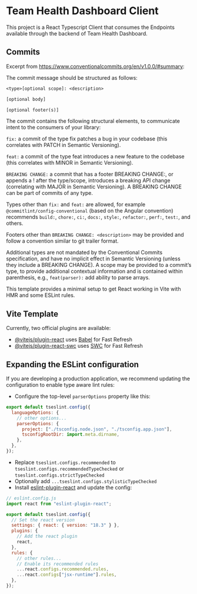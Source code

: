 # Team Health Dashboard Client

This project is a React Typescript Client that consumes the Endpoints available through the backend of Team Health Dashboard.

## Commits

Excerpt from <https://www.conventionalcommits.org/en/v1.0.0/#summary>:

The commit message should be structured as follows:

```txt
<type>[optional scope]: <description>

[optional body]

[optional footer(s)]
```

The commit contains the following structural elements, to communicate intent to the consumers of your library:

`fix:` a commit of the type fix patches a bug in your codebase (this correlates with PATCH in Semantic Versioning).

`feat:` a commit of the type feat introduces a new feature to the codebase (this correlates with MINOR in Semantic Versioning).

`BREAKING CHANGE:` a commit that has a footer BREAKING CHANGE:, or appends a ! after the type/scope, introduces a breaking API change (correlating with MAJOR in Semantic Versioning). A BREAKING CHANGE can be part of commits of any type.

Types other than `fix:` and `feat:` are allowed, for example `@commitlint/config-conventional` (based on the Angular convention) recommends `build:`, `chore:`, `ci:`, `docs:`, `style:`, `refactor:`, `perf:`, `test:`, and others.

Footers other than `BREAKING CHANGE: <description>` may be provided and follow a convention similar to git trailer format.

Additional types are not mandated by the Conventional Commits specification, and have no implicit effect in Semantic Versioning (unless they include a BREAKING CHANGE). A scope may be provided to a commit’s type, to provide additional contextual information and is contained within parenthesis, e.g., `feat(parser):` add ability to parse arrays.

This template provides a minimal setup to get React working in Vite with HMR and some ESLint rules.

## Vite Template

Currently, two official plugins are available:

- [@vitejs/plugin-react](https://github.com/vitejs/vite-plugin-react/blob/main/packages/plugin-react/README.md) uses [Babel](https://babeljs.io/) for Fast Refresh
- [@vitejs/plugin-react-swc](https://github.com/vitejs/vite-plugin-react-swc) uses [SWC](https://swc.rs/) for Fast Refresh

## Expanding the ESLint configuration

If you are developing a production application, we recommend updating the configuration to enable type aware lint rules:

- Configure the top-level `parserOptions` property like this:

```js
export default tseslint.config({
  languageOptions: {
    // other options...
    parserOptions: {
      project: ["./tsconfig.node.json", "./tsconfig.app.json"],
      tsconfigRootDir: import.meta.dirname,
    },
  },
});
```

- Replace `tseslint.configs.recommended` to `tseslint.configs.recommendedTypeChecked` or `tseslint.configs.strictTypeChecked`
- Optionally add `...tseslint.configs.stylisticTypeChecked`
- Install [eslint-plugin-react](https://github.com/jsx-eslint/eslint-plugin-react) and update the config:

```js
// eslint.config.js
import react from "eslint-plugin-react";

export default tseslint.config({
  // Set the react version
  settings: { react: { version: "18.3" } },
  plugins: {
    // Add the react plugin
    react,
  },
  rules: {
    // other rules...
    // Enable its recommended rules
    ...react.configs.recommended.rules,
    ...react.configs["jsx-runtime"].rules,
  },
});
```
